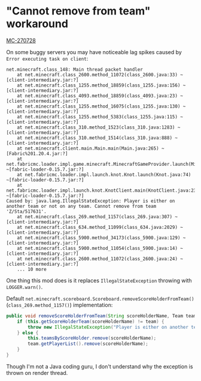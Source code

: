 # "Cannot remove from team" workaround
[MC-270728](https://bugs.mojang.com/browse/MC-270728)

On some buggy servers you may have noticeable lag spikes caused by `Error executing task on client`:
```text
net.minecraft.class_148: Main thread packet handler
	at net.minecraft.class_2600.method_11072(class_2600.java:33) ~[client-intermediary.jar:?]
	at net.minecraft.class_1255.method_18859(class_1255.java:156) ~[client-intermediary.jar:?]
	at net.minecraft.class_4093.method_18859(class_4093.java:23) ~[client-intermediary.jar:?]
	at net.minecraft.class_1255.method_16075(class_1255.java:130) ~[client-intermediary.jar:?]
	at net.minecraft.class_1255.method_5383(class_1255.java:115) ~[client-intermediary.jar:?]
	at net.minecraft.class_310.method_1523(class_310.java:1283) ~[client-intermediary.jar:?]
	at net.minecraft.class_310.method_1514(class_310.java:888) ~[client-intermediary.jar:?]
	at net.minecraft.client.main.Main.main(Main.java:265) ~[Fabric%201.20.4.jar:?]
	at net.fabricmc.loader.impl.game.minecraft.MinecraftGameProvider.launch(MinecraftGameProvider.java:470) ~[fabric-loader-0.15.7.jar:?]
	at net.fabricmc.loader.impl.launch.knot.Knot.launch(Knot.java:74) ~[fabric-loader-0.15.7.jar:?]
	at net.fabricmc.loader.impl.launch.knot.KnotClient.main(KnotClient.java:23) ~[fabric-loader-0.15.7.jar:?]
Caused by: java.lang.IllegalStateException: Player is either on another team or not on any team. Cannot remove from team 'Z/Sta/517631'.
	at net.minecraft.class_269.method_1157(class_269.java:307) ~[client-intermediary.jar:?]
	at net.minecraft.class_634.method_11099(class_634.java:2029) ~[client-intermediary.jar:?]
	at net.minecraft.class_5900.method_34173(class_5900.java:129) ~[client-intermediary.jar:?]
	at net.minecraft.class_5900.method_11054(class_5900.java:14) ~[client-intermediary.jar:?]
	at net.minecraft.class_2600.method_11072(class_2600.java:24) ~[client-intermediary.jar:?]
	... 10 more
```

One thing this mod does is it replaces `IllegalStateException` throwing with `LOGGER.warn()`.

Default `net.minecraft.scoreboard.Scoreboard.removeScoreHolderFromTeam()` (`class_269.method_1157()`) implementation:
```java
public void removeScoreHolderFromTeam(String scoreHolderName, Team team) {
    if (this.getScoreHolderTeam(scoreHolderName) != team) {
        throw new IllegalStateException("Player is either on another team or not on any team. Cannot remove from team '" + team.getName() + "'.");
    } else {
        this.teamsByScoreHolder.remove(scoreHolderName);
        team.getPlayerList().remove(scoreHolderName);
    }
}
```

Though I'm not a Java coding guru, I don't understand why the exception is thrown on render thread.
